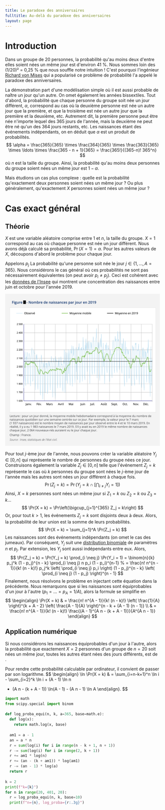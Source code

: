 ```yaml
---
title: Le paradoxe des anniversaires
fulltitle: Au-delà du paradoxe des anniversaires
layout: page
---
```


# Introduction

Dans un groupe de 20 personnes, la probabilité qu'au moins deux d'entre elles soient nées un même jour est d'environ 41 %.
Nous sommes loin des (1/20)² = 0,25 % que nous souffle notre intuition ! C'est pourquoi l'ingénieur [Richard von Mises](https://fr.wikipedia.org/wiki/Richard_von_Mises) qui a popularisé ce problème de probabilité l'a appelé le paradoxe des anniversaires.

La démonstration part d'une modélisation simple où il est aussi probable de naître un jour qu'un autre.
On omet également les années bissextiles. Tout d'abord, la probabilité que chaque personne du groupe soit née un jour différent, $\alpha$, correspond au cas où la deuxième personne est née un autre jour que la première, et que la troisième est née un autre jour que la première et la deuxième, etc. Autrement dit, la première personne peut être née n'importe lequel des 365 jours de l'année, mais la deuxième ne peut être né qu'un des 364 jours restants, etc. Les naissances étant des événements indépendants, on en déduit que $\alpha$ est un produit de probabilités.
$$
\alpha = \frac{365}{365} \times \frac{364}{365} \times \frac{363}{365} \times \ldots \times \frac{365 - n + 1}{365}
= \frac{365!}{(365-n)! 365^n}
$$
où $n$ est la taille du groupe. Ainsi, la probabilité qu'au moins deux personnes du groupe soient nées un même jour est $1 - \alpha$.

Mais étudions un cas plus complexe : quelle est la probabilité qu'exactement deux personnes soient nées un même jour ? Ou plus généralement, qu'exactement $X$ personnes soient nées un même jour ?

# Cas exact général

## Théorie

$X$ est une variable aléatoire comprise entre 1 et $n$, la taille du groupe. $X = 1$ correspond au cas où chaque personne est née un jour différent. Nous avons déjà calculé sa probabilité, $\Pr(X = 1) = \alpha$. Pour les autres valeurs de $X$, découpons d'abord le problème pour chaque jour.

Appelons $p_j$ La probabilité qu'une personne soit née le jour $j \in \{1, \dots, A = 365\}$. Nous considérons le cas général où ces probabilités ne sont pas nécessairement équivalentes (on peut avoir $p_i \neq p_j$). Ceci est cohérent avec les [données de l'Insee](https://www.insee.fr/fr/statistiques/4655279) qui montrent une concentration des naissances entre juin et octobre pour l'année 2019.

![](assets/images/nb-naissances-jour-2019.png)

Pour tout $j$-ème jour de l'année, nous pouvons créer la variable aléatoire $Y_j \in [0, n]$ qui représente le nombre de personnes du groupe nées ce jour. Construisons également la variable $Z_j \in [0, n]$ telle que l'événement $Z_j = k$ représente le cas où $k$ personnes du groupe sont nées le $j$-ème jour de l'année mais les autres sont nées un jour différent à chaque fois.
$$
\Pr(Z_j = k) = \Pr\left( Y_j = k \cap \left[ \bigcap_{i \neq j} Y_i = 1 \right] \right)
$$
Ainsi, $X = k$ personnes sont nées un même jour si $Z_1 = k$ ou $Z_2 = k$ ou $Z_3 = k$…
$$
\Pr(X = k) = \Pr\left(\bigcup_{j=1}^{365} Z_j = k\right)
$$
Or, pour tout $k > 1$, les événements $Z_j = k$ sont disjoints deux à deux. Alors, la probabilité de leur union est la somme de leurs probabilités.
$$
\Pr(X = k) = \sum_{j=1}^A \Pr(Z_j = k)
$$
Les naissances sont des événements indépendants (on omet le cas des jumeaux). Par conséquent, $Y_j$ suit une [distribution binomiale](https://fr.wikipedia.org/wiki/Loi_binomiale) de paramètres $n$ et $p_j$. Par extension, les $Y_j$ sont aussi indépendants entre eux. Alors,
$$
\Pr(Z_j = k) = \Pr(Y_j = k) \prod_{i \neq j} \Pr(Y_i = 1) = \binom{n}{k} p_j^k (1 - p_j)^{n - k} \prod_{i \neq j} n p_i (1 - p_i)^{n-1}
% = \frac{n! n^{n - 1}}{k! (n - k)!} p_j^k \left( \prod_{i \neq j} p_i \right) (1 - p_j)^{n - k} \left( \prod_{i \neq j} (1 - p_j) \right)^{n - 1}
$$
Finalement, nous résolvons le problème en injectant cette équation dans la précédente. Nous remarquons que si les naissances sont équiprobables d'un jour à l'autre ($p_1 = \dots = p_{A} = 1 / A$), alors la formule se simplifie en
$$
\begin{align}
\Pr(X = k) & = \frac{n! n^{A - 1}}{k! (n - k)!} \left( \frac{1}{A} \right)^{k + A - 2} \left( \frac{A - 1}{A} \right)^{n - k + (A - 1) (n - 1)}
\\ & = \frac{n! n^{A - 1}}{k! (n - k)!} \frac{(A - 1)^{A n - (k + A - 1)}}{A^{A n - 1}}
\end{align}
$$


## Application numérique

Si nous considérons les naissances équiprobables d'un jour à l'autre, alors la probabilité que exactement $X=2$ personnes d'un groupe de $n=20$ soit nées un même jour, toutes les autres étant nées des jours différents, est de .

Pour rendre cette probabilité calculable par ordinateur, il convient de passer par son logarithme.
$$
\begin{align}
\ln \Pr(X = k) & = \sum_{i=n-k+1}^n \ln i - \sum_{i=2}^k \ln i + (A - 1) \ln n
+ (A n - (k + A - 1)) \ln(A - 1) - (A n - 1) \ln A
\end{align}.
$$

```python
import math
from scipy.special import binom

def log_proba_equi(n, k, a=365, base=math.e):
  def log(x):
    return math.log(x, base)
  
  am1 = a - 1
  an = a * n
  r = sum(log(i) for i in range(n - k + 1, n + 1))
  r -= sum(log(i) for i in range(2, k + 1))
  r += am1 * log(n)
  r += (an - (k + am1)) * log(am1)
  r -= (an - 1) * log(a)
  return r

k = 2
print(f"k={k}")
for n in range(20, 401, 20):
  r = log_proba_equi(n, k, base=10)
  print(f"n={n}, log_proba={r:.3g}")

```

